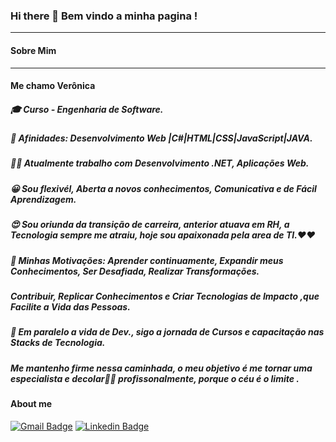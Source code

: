 ### Hi there 👋  Bem vindo a minha pagina !
_____________________________________
#### Sobre Mim
_____________________________________
####   Me chamo Verônica
#####  🎓 Curso -  Engenharia de Software.
#####  🚀 Afinidades: Desenvolvimento Web |C#|HTML|CSS|JavaScript|JAVA.
#####  👩‍🔬 Atualmente trabalho com Desenvolvimento .NET, Aplicações Web.
#####  😀 Sou flexivél, Aberta a novos conhecimentos, Comunicativa e de Fácil Aprendizagem.
#####  😍 Sou oriunda da transição de carreira, anterior atuava em RH, a Tecnologia sempre me atraiu, hoje sou apaixonada pela area de TI.❤❤
#####  💯 Minhas Motivações: Aprender continuamente, Expandir meus Conhecimentos, Ser Desafiada, Realizar Transformações.
#####  Contribuir, Replicar Conhecimentos e Criar Tecnologias de Impacto ,que Facilite a Vida das Pessoas.
#####  📘 Em paralelo a vida de Dev., sigo a jornada de Cursos e capacitação nas Stacks de Tecnologia.  
#####     Me mantenho firme nessa caminhada, o meu objetivo é me tornar uma especialista e decolar🚀🚀 profissonalmente, porque o céu é o limite .

#### About me
[![Gmail Badge](https://img.shields.io/badge/-Gmail-c14438?style=flat-square&logo=Gmail&logoColor=white&link=mailto:silvaverborges@gamil.com)](mailto:silvaverborges@gmail.com)
[![Linkedin Badge](https://img.shields.io/badge/-LinkedIn-blue?style=flat-square&logo=Linkedin&logoColor=white&link=https://www.linkedin.com/in/ver%C3%B4nica-borges-da-silva-b0b595204/)](https://www.linkedin.com/in/ver%C3%B4nica-borges-da-silva-b0b595204/)
 









